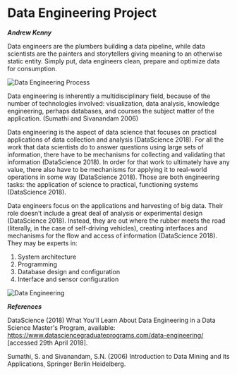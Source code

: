 Data Engineering Project
==================================
***Andrew Kenny*** 

Data engineers are the plumbers building a data pipeline, while data scientists are the painters and storytellers giving meaning to an otherwise static entity. Simply put, data engineers clean, prepare and optimize data for consumption.


![Data Engineering Process](https://github.com/ULStats/MA4128Assessment-2018/blob/master/IOT/Data%20engineering%20Process.jpg)

Data engineering is inherently a multidisciplinary field, because of the number of technologies involved: visualization, data analysis, knowledge engineering, perhaps databases, and courses the subject matter of the application. (Sumathi and Sivanandam 2006)

Data engineering is the aspect of data science that focuses on practical applications of data collection and analysis (DataScience 2018). For all the work that data scientists do to answer questions using large sets of information, there have to be mechanisms for collecting and validating that information (DataScience 2018). In order for that work to ultimately have any value, there also have to be mechanisms for applying it to real-world operations in some way (DataScience 2018). Those are both engineering tasks: the application of science to practical, functioning systems (DataScience 2018).

Data engineers focus on the applications and harvesting of big data. Their role doesn’t include a great deal of analysis or experimental design (DataScience 2018). Instead, they are out where the rubber meets the road (literally, in the case of self-driving vehicles), creating interfaces and mechanisms for the flow and access of information (DataScience 2018). They may be experts in:

1. System architecture
2. Programming
3. Database design and configuration
4. Interface and sensor configuration


![Data Engineering](https://github.com/ULStats/MA4128Assessment-2018/blob/master/IOT/Data%20enginering.JPG)

***References***

DataScience (2018) What You'll Learn About Data Engineering in a Data Science Master's Program, available: https://www.datasciencegraduateprograms.com/data-engineering/ [accessed 29th April 2018].

Sumathi, S. and Sivanandam, S.N. (2006) Introduction to Data Mining and its Applications, Springer Berlin Heidelberg.




